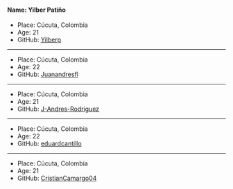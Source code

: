 ﻿#### Name: Yilber Patiño

- Place: Cúcuta, Colombia
- Age: 21
- GitHub: [Yilberp](https://github.com/Yilberp)

---------

- Place: Cúcuta, Colombia
- Age: 22
- GitHub: [Juanandresfl](https://github.com/J-Andres-Rodriguez)

---------

- Place: Cúcuta, Colombia
- Age: 21
- GitHub: [J-Andres-Rodriguez](https://github.com/Juanandresfl)



---------

- Place: Cúcuta, Colombia
- Age: 22
- GitHub: [eduardcantillo](https://github.com/eduardcantillo)


---------

- Place: Cúcuta, Colombia
- Age: 21
- GitHub: [CristianCamargo04](https://github.com/CristianCamargo04)
